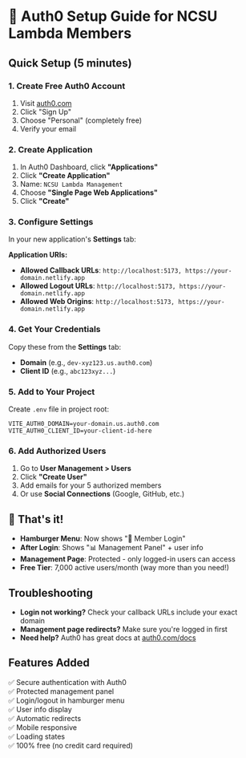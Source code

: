 # 🔐 Auth0 Setup Guide for NCSU Lambda Members

## Quick Setup (5 minutes)

### 1. Create Free Auth0 Account
1. Visit [auth0.com](https://auth0.com)
2. Click "Sign Up" 
3. Choose "Personal" (completely free)
4. Verify your email

### 2. Create Application
1. In Auth0 Dashboard, click **"Applications"**
2. Click **"Create Application"**
3. Name: `NCSU Lambda Management`
4. Choose **"Single Page Web Applications"**
5. Click **"Create"**

### 3. Configure Settings
In your new application's **Settings** tab:

**Application URIs:**
- **Allowed Callback URLs**: `http://localhost:5173, https://your-domain.netlify.app`
- **Allowed Logout URLs**: `http://localhost:5173, https://your-domain.netlify.app`
- **Allowed Web Origins**: `http://localhost:5173, https://your-domain.netlify.app`

### 4. Get Your Credentials
Copy these from the **Settings** tab:
- **Domain** (e.g., `dev-xyz123.us.auth0.com`)
- **Client ID** (e.g., `abc123xyz...`)

### 5. Add to Your Project
Create `.env` file in project root:
```env
VITE_AUTH0_DOMAIN=your-domain.us.auth0.com
VITE_AUTH0_CLIENT_ID=your-client-id-here
```

### 6. Add Authorized Users
1. Go to **User Management > Users**
2. Click **"Create User"**
3. Add emails for your 5 authorized members
4. Or use **Social Connections** (Google, GitHub, etc.)

## 🎉 That's it!

- **Hamburger Menu**: Now shows "🔐 Member Login"
- **After Login**: Shows "📊 Management Panel" + user info
- **Management Page**: Protected - only logged-in users can access
- **Free Tier**: 7,000 active users/month (way more than you need!)

## Troubleshooting
- **Login not working?** Check your callback URLs include your exact domain
- **Management page redirects?** Make sure you're logged in first
- **Need help?** Auth0 has great docs at [auth0.com/docs](https://auth0.com/docs)

## Features Added
✅ Secure authentication with Auth0  
✅ Protected management panel  
✅ Login/logout in hamburger menu  
✅ User info display  
✅ Automatic redirects  
✅ Mobile responsive  
✅ Loading states  
✅ 100% free (no credit card required)
